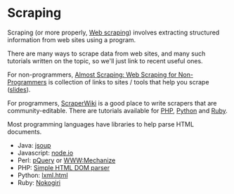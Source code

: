 # Scraping

Scraping (or more properly, [Web
scraping](http://en.wikipedia.org/wiki/Web_scraping)) involves extracting
structured information from web sites using a program.

There are many ways to scrape data from web sites, and many such tutorials
written on the topic, so we'll just link to recent useful ones.

For non-programmers,
[Almost Scraping: Web Scraping for Non-Programmers](https://docs.google.com/document/d/18Q2THQvYCG2_n6nKVsZRHlaPG9iJ9NvLezOOQbEuAJs/edit?hl=en)
is collection of links to sites / tools that help you scrape
([slides](http://www.slideshare.net//almost-scraping-web-scraping-without-programming)).

For programmers, [ScraperWiki](http://www.scraperwiki.com/) is a good place to
write scrapers that are community-editable. There are tutorials available for
[PHP](https://scraperwiki.com/docs/php/),
[Python](https://scraperwiki.com/docs/python/) and
[Ruby](https://scraperwiki.com/docs/ruby/).

Most programming languages have libraries to help parse HTML documents.

- Java: [jsoup](http://jsoup.org/)
- Javascript: [node.io](http://node.io/)
- Perl: [pQuery](http://search.cpan.org/~ingy/pQuery-0.07/lib/pQuery.pm) or [WWW:Mechanize](http://search.cpan.org/dist/WWW-Mechanize/lib/WWW/Mechanize.pm)
- PHP: [Simple HTML DOM parser](http://simplehtmldom.sourceforge.net/)
- Python: [lxml.html](http://lxml.de/lxmlhtml.html)
- Ruby: [Nokogiri](http://ruby.bastardsbook.com/chapters/html-parsing/)
